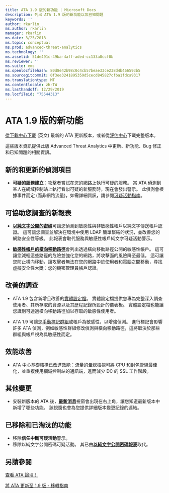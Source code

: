 ```yaml
---
title: ATA 1.9 版的新功能 | Microsoft Docs
description: 列出 ATA 1.9 版的新功能以及已知問題
keywords: ''
author: rkarlin
ms.author: rkarlin
manager: rkarlin
ms.date: 3/25/2018
ms.topic: conceptual
ms.prod: advanced-threat-analytics
ms.technology: ''
ms.assetid: 51de491c-49ba-4aff-aded-cc133a8ccf0b
ms.reviewer: ''
ms.suite: ems
ms.openlocfilehash: 80d8e42b98c0c4cb57beae33ce238d4b466593b5
ms.sourcegitcommit: 0f3ee3241895359d5cecd845827cfba1fdca9317
ms.translationtype: MT
ms.contentlocale: zh-TW
ms.lasthandoff: 12/29/2019
ms.locfileid: "75544313"
---
```

# <a name="whats-new-in-ata-version-19"></a>ATA 1.9 版的新功能

[從下載中心下載](https://www.microsoft.com/download/details.aspx?id=56725) \(英文\) 最新的 ATA 更新版本，或者從[評估中心](https://www.microsoft.com/evalcenter/evaluate-microsoft-advanced-threat-analytics)下載完整版本。

這些版本資訊提供此版 Advanced Threat Analytics 中更新、新功能、Bug 修正和已知問題的相關資訊。

## <a name="new--updated-detections"></a>新的和更新的偵測項目

-  **可疑的服務建立**：攻擊者嘗試在您的網路上執行可疑的服務。 當 ATA 偵測到某人在網域控制站上執行看似可疑的新服務時，現在會發出警示。 此偵測會根據事件而定 (而非網路流量)，如需詳細資訊，請參閱[可疑活動指南](suspicious-activity-guide.md#suspicious-service-creation)。


## <a name="new-reports-to-help-you-investigate"></a>可協助您調查的新報表 

-   [**以純文字公開的密碼**](reports.md)可讓您偵測到敏感性與非敏感性帳戶以純文字傳送帳戶認證。 這可讓您調查並解決在環境中使用 LDAP 簡單繫結的狀況，並改善您的網路安全性等級。 此報表會取代服務與敏感性帳戶純文字可疑活動警示。

- [**敏感性帳戶的橫向移動路徑**](reports.md)會列出透過橫向移動路徑公開的敏感性帳戶。 這可讓您減輕這些路徑的危險並強化您的網路，將攻擊面的風險降至最低。 這可讓您防止橫向移動，讓攻擊者無法在您的網路中於使用者和電腦之間移動，尋找虛擬安全性大獎：您的機密管理員帳戶認證。

## <a name="improved-investigation"></a>改善的調查

-  ATA 1.9 包含新增且改善的[實體設定檔](entity-profiles.md)。 實體設定檔提供您專為完整深入調查使用者、其所存取的資源以及其歷程記錄所設計的儀表板。 實體設定檔也能讓您識別可透過橫向移動路徑加以存取的敏感性使用者。 

-   ATA 1.9 可讓您[手動標記群組](tag-sensitive-accounts.md)或帳戶為敏感性，以增強偵測。 進行標記會影響許多 ATA 偵測，例如敏感性群組修改偵測與橫向移動路徑，這將取決於那些群組與帳戶視為具敏感性而定。

## <a name="performance-improvements"></a>效能改善

- ATA 中心基礎結構已改進效能：流量的彙總檢視可將 CPU 和封包管線最佳化，並重複使用網域控制站的通訊端，進而減少 DC 的 SSL 工作階段。



## <a name="additional-changes"></a>其他變更

- 安裝新版本的 ATA 後，[**最新消息**](working-with-ata-console.md)視窗會出現在右上角，讓您知道最新版本中新增了哪些功能。 該視窗也會為您提供詳細版本變更記錄的連結。


## <a name="removed-and-deprecated-features"></a>已移除和已淘汰的功能

- 移除**信任中斷可疑活動**警示。
- 移除以純文字公開密碼可疑活動。 其已由[**以純文字公開密碼報表**](reports.md)取代。



## <a name="see-also"></a>另請參閱
[查看 ATA 論壇！](https://social.technet.microsoft.com/Forums/security/home?forum=mata)

[將 ATA 更新至 1.9 版 - 移轉指南](ata-update-1.9-migration-guide.md)

